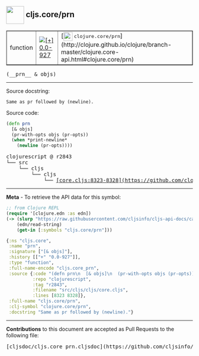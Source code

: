 ## <img width="48px" valign="middle" src="http://i.imgur.com/Hi20huC.png"> cljs.core/prn

 <table border="1">
<tr>

<td>function</td>
<td><a href="https://github.com/cljsinfo/cljs-api-docs/tree/0.0-927"><img valign="middle" alt="[+] 0.0-927" src="https://img.shields.io/badge/+-0.0--927-lightgrey.svg"></a> </td>
<td>
[<img height="24px" valign="middle" src="http://i.imgur.com/1GjPKvB.png"> <samp>clojure.core/prn</samp>](http://clojure.github.io/clojure/branch-master/clojure.core-api.html#clojure.core/prn)
</td>
</tr>
</table>

 <samp>
(__prn__ & objs)<br>
</samp>

---




Source docstring:

```
Same as pr followed by (newline).
```

Source code:

```clj
(defn prn
  [& objs]
  (pr-with-opts objs (pr-opts))
  (when *print-newline*
    (newline (pr-opts))))
```

 <pre>
clojurescript @ r2843
└── src
    └── cljs
        └── cljs
            └── <ins>[core.cljs:8323-8328](https://github.com/clojure/clojurescript/blob/r2843/src/cljs/cljs/core.cljs#L8323-L8328)</ins>
</pre>


---

__Meta__ - To retrieve the API data for this symbol:

```clj
;; from Clojure REPL
(require '[clojure.edn :as edn])
(-> (slurp "https://raw.githubusercontent.com/cljsinfo/cljs-api-docs/catalog/cljs-api.edn")
    (edn/read-string)
    (get-in [:symbols "cljs.core/prn"]))
```

```clj
{:ns "cljs.core",
 :name "prn",
 :signature ["[& objs]"],
 :history [["+" "0.0-927"]],
 :type "function",
 :full-name-encode "cljs.core_prn",
 :source {:code "(defn prn\n  [& objs]\n  (pr-with-opts objs (pr-opts))\n  (when *print-newline*\n    (newline (pr-opts))))",
          :repo "clojurescript",
          :tag "r2843",
          :filename "src/cljs/cljs/core.cljs",
          :lines [8323 8328]},
 :full-name "cljs.core/prn",
 :clj-symbol "clojure.core/prn",
 :docstring "Same as pr followed by (newline)."}

```

---

__Contributions__ to this document are accepted as Pull Requests to the following file:

 <pre>
[cljsdoc/cljs.core_prn.cljsdoc](https://github.com/cljsinfo/cljs-api-docs/blob/master/cljsdoc/cljs.core_prn.cljsdoc)
</pre>

